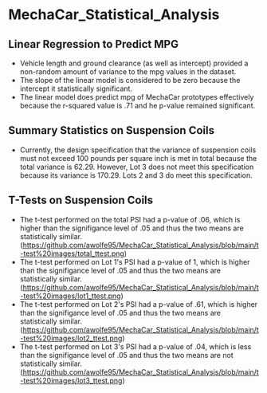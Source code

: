 # MechaCar_Statistical_Analysis

## Linear Regression to Predict MPG

* Vehicle length and ground clearance (as well as intercept) provided a non-random amount of variance to the mpg values in the dataset. 
* The slope of the linear model is considered to be zero because the intercept it statistically significant. 
* The linear model does predict mpg of MechaCar prototypes effectively because the r-squared value is .71 and he p-value remained significant. 

## Summary Statistics on Suspension Coils
* Currently, the design specification that the variance of suspension coils must not exceed 100 pounds per square inch is met in total because the total variance is 62.29. However, Lot 3 does not meet this specification because its variance is 170.29. Lots 2 and 3 do meet this specification. 

## T-Tests on Suspension Coils
* The t-test performed on the total PSI had a p-value of .06, which is higher than the signifigance level of .05 and thus the two means are statistically similar. (https://github.com/awolfe95/MechaCar_Statistical_Analysis/blob/main/t-test%20images/total_ttest.png)
* The t-test performed on Lot 1's PSI had a p-value of 1, which is higher than the signifigance level of .05 and thus the two means are statistically similar. (https://github.com/awolfe95/MechaCar_Statistical_Analysis/blob/main/t-test%20images/lot1_ttest.png)
* The t-test performed on Lot 2's PSI had a p-value of .61, which is higher than the signifigance level of .05 and thus the two means are statistically similar. (https://github.com/awolfe95/MechaCar_Statistical_Analysis/blob/main/t-test%20images/lot2_ttest.png) 
* The t-test performed on Lot 3's PSI had a p-value of .04, which is less than the signifigance level of .05 and thus the two means are not statistically similar. (https://github.com/awolfe95/MechaCar_Statistical_Analysis/blob/main/t-test%20images/lot3_ttest.png)
